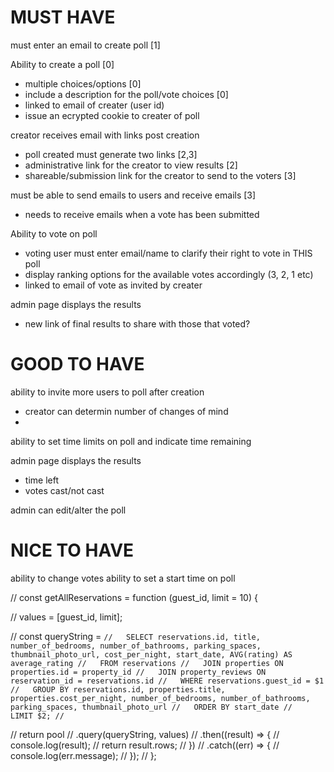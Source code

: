# MUST HAVE

must enter an email to create poll [1]

Ability to create a poll [0]
  - multiple choices/options [0]
  - include a description for the poll/vote choices [0]
  - linked to email of creater (user id)
  - issue an ecrypted cookie to creater of poll
  
creator receives email with links post creation
  - poll created must generate two links [2,3]
  - administrative link for the creator to view results [2]
  - shareable/submission link for the creator to send to the voters [3]

must be able to send emails to users and receive emails [3]
  - needs to receive emails when a vote has been submitted

Ability to vote on poll 
  - voting user must enter email/name to clarify their right to vote in THIS poll
  - display ranking options for the available votes accordingly (3, 2, 1 etc)
  - linked to email of vote as invited by creater

admin page displays the results
  - new link of final results to share with those that voted?
  

# GOOD TO HAVE

ability to invite more users to poll after creation
  - creator can determin number of changes of mind
  - 
ability to set time limits on poll and indicate time remaining

admin page displays the results
  - time left
  - votes cast/not cast

admin can edit/alter the poll

# NICE TO HAVE

ability to change votes
ability to set a start time on poll



// const getAllReservations = function (guest_id, limit = 10) {

//   values = [guest_id, limit];

//   const queryString = `
//   SELECT reservations.id, title, number_of_bedrooms, number_of_bathrooms, parking_spaces, thumbnail_photo_url, cost_per_night, start_date, AVG(rating) AS average_rating
//   FROM reservations
//   JOIN properties ON properties.id = property_id
//   JOIN property_reviews ON reservation_id = reservations.id
//   WHERE reservations.guest_id = $1
//   GROUP BY reservations.id, properties.title, properties.cost_per_night, number_of_bedrooms, number_of_bathrooms, parking_spaces, thumbnail_photo_url
//   ORDER BY start_date
//   LIMIT $2;
//   `

//   return pool
//   .query(queryString, values)
//   .then((result) => {
//     console.log(result);
//     return result.rows;
//   })
//   .catch((err) => {
//     console.log(err.message);
//   });
// };
